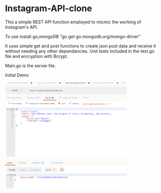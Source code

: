 # Instagram-API-clone
This a simple REST API function employed to micmic the working of Instagram's API.

To use install go,mongoDB "go get go.mongodb.org/mongo-driver"

It uses simple get and post functions to create json post data and receive it without needing any other dependancies.
Unit tests included in the test.go file and encryption with Bcrypt.

Main.go is the server file.

Initial Demo

<img src="https://raw.githubusercontent.com/RYANalpha-Omni/Instagram-API-clone/main/image/Demo.png" raw=true width=400px height=350px/>
